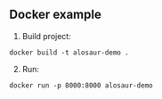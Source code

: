 ## Docker example

1. Build project:

`docker build -t alosaur-demo .`

2. Run: 

`docker run -p 8000:8000 alosaur-demo`
